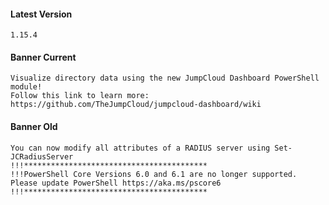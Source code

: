 #### Latest Version

```
1.15.4
```

#### Banner Current

```
Visualize directory data using the new JumpCloud Dashboard PowerShell module!
Follow this link to learn more: https://github.com/TheJumpCloud/jumpcloud-dashboard/wiki
```

#### Banner Old

```
You can now modify all attributes of a RADIUS server using Set-JCRadiusServer
!!!*****************************************
!!!PowerShell Core Versions 6.0 and 6.1 are no longer supported. Please update PowerShell https://aka.ms/pscore6
!!!*****************************************
```
